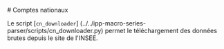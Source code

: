 # Comptes nationaux

Le script [`cn_downloader`] (../../ipp-macro-series-parser/scripts/cn_downloader.py) permet le téléchargement des
données brutes depuis le site de l'INSEE.

  
